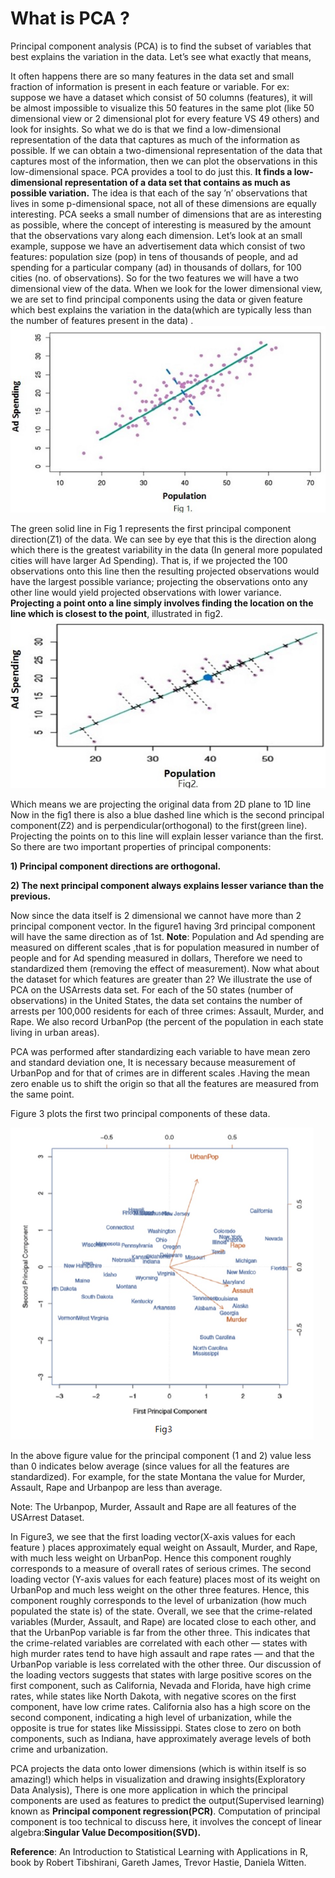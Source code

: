 # What is PCA ?

Principal component analysis (PCA) is to find the subset of variables that best explains the variation in the data. Let’s see what exactly that means,

It often happens there are so many features in the data set and small fraction of information is present in each feature or variable. For ex: suppose we have a dataset which consist of 50 columns (features), it will be almost impossible to visualize this 50 features in the same plot (like 50 dimensional view or 2 dimensional plot for every feature VS 49 others) and look for insights. So what we do is that we find a low-dimensional representation of the data that captures as much of the information as possible. If we can obtain a two-dimensional representation of the data that captures most of the information, then we can plot the observations in this low-dimensional space. PCA provides a tool to do just this. **It finds a low-dimensional representation of a data set that contains as much as possible variation.** The idea is that each of the say ’n’ observations that lives in some p-dimensional space, not all of these dimensions are equally interesting. PCA seeks a small number of dimensions that are as interesting as possible, where the concept of interesting is measured by the amount that the observations vary along each dimension. Let’s look at an small example, suppose we have an advertisement data which consist of two features: population size (pop) in tens of thousands of people, and ad spending for a particular company (ad) in thousands of dollars, for 100 cities (no. of observations). So for the two features we will have a two dimensional view of the data. When we look for the lower dimensional view, we are set to find principal components using the data or given feature which best explains the variation in the data(which are typically less than the number of features present in the data) .
![](/images/pca_fig_1.jpeg "Source : An Introduction to Statistical Learning with Applications in R ,book by Robert Tibshirani, Gareth James, Trevor Hastie, Daniela Witten")

The green solid line in Fig 1 represents the first principal component direction(Z1) of the data. We can see by eye that this is the direction along which there is the greatest variability in the data (In general more populated cities will have larger Ad Spending). That is, if we projected the 100 observations onto this line then the resulting projected observations would have the largest possible variance; projecting the observations onto any other line would yield projected observations with lower variance. **Projecting a point onto a line simply involves finding the location on the line which is closest to the point**, illustrated in fig2.
![](/images/pca_fig_2.jpeg "Source : An Introduction to Statistical Learning with Applications in R ,book by Robert Tibshirani, Gareth James, Trevor Hastie, Daniela Witten")

Which means we are projecting the original data from 2D plane to 1D line Now in the fig1 there is also a blue dashed line which is the second principal component(Z2) and is perpendicular(orthogonal) to the first(green line). Projecting the points on to this line will explain lesser variance than the first. So there are two important properties of principal components:

**1) Principal component directions are orthogonal.**

**2) The next principal component always explains lesser variance than the previous.**

Now since the data itself is 2 dimensional we cannot have more than 2 principal component vector. In the figure1 having 3rd principal component will have the same direction as of 1st. **Note**: Population and Ad spending are measured on different scales ,that is for population measured in number of people and for Ad spending measured in dollars, Therefore we need to standardized them (removing the effect of measurement). Now what about the dataset for which features are greater than 2? We illustrate the use of PCA on the USArrests data set. For each of the 50 states (number of observations) in the United States, the data set contains the number of arrests per 100,000 residents for each of three crimes: Assault, Murder, and Rape. We also record UrbanPop (the percent of the population in each state living in urban areas).

PCA was performed after standardizing each variable to have mean zero and standard deviation one, It is necessary because measurement of UrbanPop and for that of crimes are in different scales .Having the mean zero enable us to shift the origin so that all the features are measured from the same point.

Figure 3 plots the first two principal components of these data.

![](/images/pca_fig3.jpeg "Source : An Introduction to Statistical Learning with Applications in R ,book by Robert Tibshirani, Gareth James, Trevor Hastie, Daniela Witten")

In the above figure value for the principal component (1 and 2) value less than 0 indicates below average (since values for all the features are standardized). For example, for the state Montana the value for Murder, Assault, Rape and Urbanpop are less than average.

Note: The Urbanpop, Murder, Assault and Rape are all features of the USArrest Dataset.

In Figure3, we see that the first loading vector(X-axis values for each feature ) places approximately equal weight on Assault, Murder, and Rape, with much less weight on UrbanPop. Hence this component roughly corresponds to a measure of overall rates of serious crimes. The second loading vector (Y-axis values for each feature) places most of its weight on UrbanPop and much less weight on the other three features. Hence, this component roughly corresponds to the level of urbanization (how much populated the state is) of the state. Overall, we see that the crime-related variables (Murder, Assault, and Rape) are located close to each other, and that the UrbanPop variable is far from the other three. This indicates that the crime-related variables are correlated with each other — states with high murder rates tend to have high assault and rape rates — and that the UrbanPop variable is less correlated with the other three. Our discussion of the loading vectors suggests that states with large positive scores on the first component, such as California, Nevada and Florida, have high crime rates, while states like North Dakota, with negative scores on the first component, have low crime rates. California also has a high score on the second component, indicating a high level of urbanization, while the opposite is true for states like Mississippi. States close to zero on both components, such as Indiana, have approximately average levels of both crime and urbanization.

PCA projects the data onto lower dimensions (which is within itself is so amazing!) which helps in visualization and drawing insights(Exploratory Data Analysis), There is one more application in which the principal components are used as features to predict the output(Supervised learning) known as **Principal component regression(PCR)**.
Computation of principal component is too technical to discuss here, it involves the concept of linear algebra:**Singular Value Decomposition(SVD).**

**Reference**: An Introduction to Statistical Learning with Applications in R, book by Robert Tibshirani, Gareth James, Trevor Hastie, Daniela Witten.
